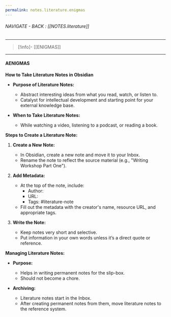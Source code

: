 ```yaml
---
permalink: notes.literature.enigmas
---
```


###### NAVIGATE - BACK :  [[NOTES.literature]]
---
>[!info]- [[ENIGMAS]]
----
#### AENIGMAS





**How to Take Literature Notes in Obsidian**

- **Purpose of Literature Notes:**
    
    - Abstract interesting ideas from what you read, watch, or listen to.
    - Catalyst for intellectual development and starting point for your external knowledge base.
- **When to Take Literature Notes:**
    
    - While watching a video, listening to a podcast, or reading a book.

**Steps to Create a Literature Note:**

1. **Create a New Note:**
    
    - In Obsidian, create a new note and move it to your Inbox.
    - Rename the note to reflect the source material (e.g., "Writing Workshop Part One").
2. **Add Metadata:**
    
    - At the top of the note, include:
        - Author:
        - URL:
        - Tags: #literature-note
    - Fill out the metadata with the creator's name, resource URL, and appropriate tags.
3. **Write the Note:**
    
    - Keep notes very short and selective.
    - Put information in your own words unless it’s a direct quote or reference.

**Managing Literature Notes:**

- **Purpose:**
    
    - Helps in writing permanent notes for the slip-box.
    - Should not become a chore.
- **Archiving:**
    
    - Literature notes start in the Inbox.
    - After creating permanent notes from them, move literature notes to the reference system.


